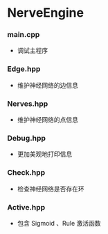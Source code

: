 # NerveEngine
### main.cpp
- 调试主程序
### Edge.hpp
- 维护神经网络的边信息
### Nerves.hpp
- 维护神经网络的点信息
### Debug.hpp
- 更加美观地打印信息
### Check.hpp
- 检查神经网络是否存在环
### Active.hpp
- 包含 Sigmoid 、Rule 激活函数
